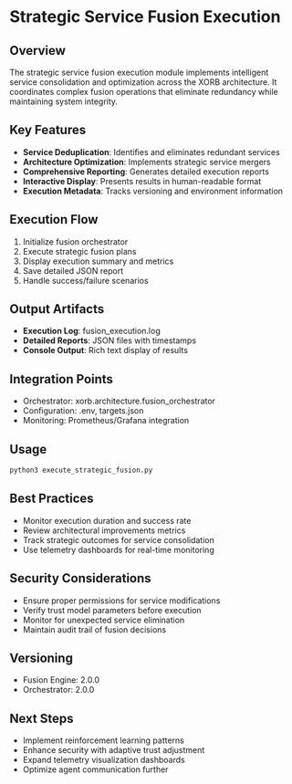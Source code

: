 # Strategic Service Fusion Execution

## Overview
The strategic service fusion execution module implements intelligent service consolidation and optimization across the XORB architecture. It coordinates complex fusion operations that eliminate redundancy while maintaining system integrity.

## Key Features
- **Service Deduplication**: Identifies and eliminates redundant services
- **Architecture Optimization**: Implements strategic service mergers
- **Comprehensive Reporting**: Generates detailed execution reports
- **Interactive Display**: Presents results in human-readable format
- **Execution Metadata**: Tracks versioning and environment information

## Execution Flow
1. Initialize fusion orchestrator
2. Execute strategic fusion plans
3. Display execution summary and metrics
4. Save detailed JSON report
5. Handle success/failure scenarios

## Output Artifacts
- **Execution Log**: fusion_execution.log
- **Detailed Reports**: JSON files with timestamps
- **Console Output**: Rich text display of results

## Integration Points
- Orchestrator: xorb.architecture.fusion_orchestrator
- Configuration: .env, targets.json
- Monitoring: Prometheus/Grafana integration

## Usage
```bash
python3 execute_strategic_fusion.py
```

## Best Practices
- Monitor execution duration and success rate
- Review architectural improvements metrics
- Track strategic outcomes for service consolidation
- Use telemetry dashboards for real-time monitoring

## Security Considerations
- Ensure proper permissions for service modifications
- Verify trust model parameters before execution
- Monitor for unexpected service elimination
- Maintain audit trail of fusion decisions

## Versioning
- Fusion Engine: 2.0.0
- Orchestrator: 2.0.0

## Next Steps
- Implement reinforcement learning patterns
- Enhance security with adaptive trust adjustment
- Expand telemetry visualization dashboards
- Optimize agent communication further
